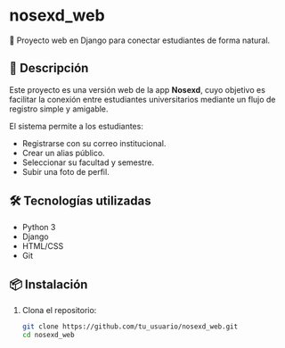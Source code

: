 # nosexd_web

💬 Proyecto web en Django para conectar estudiantes de forma natural.

## 🚀 Descripción

Este proyecto es una versión web de la app **Nosexd**, cuyo objetivo es facilitar la conexión entre estudiantes universitarios mediante un flujo de registro simple y amigable.

El sistema permite a los estudiantes:
- Registrarse con su correo institucional.
- Crear un alias público.
- Seleccionar su facultad y semestre.
- Subir una foto de perfil.

## 🛠️ Tecnologías utilizadas

- Python 3
- Django
- HTML/CSS
- Git

## 📦 Instalación

1. Clona el repositorio:
   ```bash
   git clone https://github.com/tu_usuario/nosexd_web.git
   cd nosexd_web
